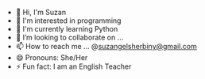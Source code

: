 - 👋 Hi, I'm Suzan
- 👀 I'm interested in programming
- 🌱 I'm currently learning Python
- 💞️ I’m looking to collaborate on ...
- 📫 How to reach me ... @suzangelsherbiny@gmail.com
- 😄 Pronouns: She/Her
- ⚡ Fun fact: I am an English Teacher 

<!---
Suzansher/Suzansher is a ✨ special ✨ repository because its `README.md` (this file) appears on your GitHub profile.
You can click the Preview link to take a look at your changes.
--->
